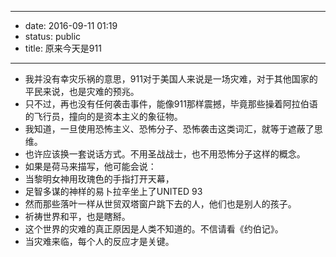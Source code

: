 - --
- date: 2016-09-11 01:19
- status: public
- title: 原来今天是911
- --
- 我并没有幸灾乐祸的意思，911对于美国人来说是一场灾难，对于其他国家的平民来说，也是灾难的预兆。
- 只不过，再也没有任何袭击事件，能像911那样震撼，毕竟那些操着阿拉伯语的飞行员，撞向的是资本主义的象征物。
- 我知道，一旦使用恐怖主义、恐怖分子、恐怖袭击这类词汇，就等于遮蔽了思维。
- 也许应该换一套说话方式。不用圣战战士，也不用恐怖分子这样的概念。
- 如果是荷马来描写，他可能会说：
- 当黎明女神用玫瑰色的手指打开天幕，
- 足智多谋的神样的易卜拉辛坐上了UNITED 93
- 然而那些落叶一样从世贸双塔窗户跳下去的人，他们也是别人的孩子。
- 祈祷世界和平，也是瞎掰。
- 这个世界的灾难的真正原因是人类不知道的。不信请看《约伯记》。
- 当灾难来临，每个人的反应才是关键。
